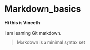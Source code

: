 Markdown_basics
===============
#### Hi this is Vineeth
I am learning Git markdown.

> Markdown is a minimal syntax set

